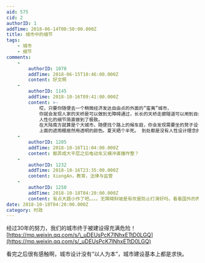 ```yaml
---
aid: 575
cid: 2
authorID: 1
addTime: 2018-06-14T00:50:00.000Z
title: 城市中的细节
tags:
    - 城市
    - 细节
comments:
    -
        authorID: 1070
        addTime: 2018-06-15T10:46:00.000Z
        content: 好文啊
    -
        authorID: 1145
        addTime: 2018-10-16T09:41:00.000Z
        content: >-
            哎，只要你随便去一个稍微经济发达自由点的外面的”蛮夷”城市，
            你就会发现人家的天桥是可以做到无障碍通过，长长的天桥走廊隧道可以用到自然的空气流动原理无需使用空调，落地玻璃使用柔和的颜色既过滤夏天的猛烈阳光带来的热量，又可以不刺眼睛。
            人性化的细节简直做到了极致。
            在大陆南方就算是个大城市，随便找个路上的候车庭，你会发现需要坐的凳子设计成一条几乎可以形容为”棍子”的座位。
            上面的遮雨棚居然用透明的颜色。夏天晒个半死。 到处都是没有人性设计理念的缺陷。 这个对比简直是天和地的差距。
    -
        authorID: 1205
        addTime: 2018-10-16T11:04:00.000Z
        content: 都弄成大平层之后电动车又横冲直撞咋整？
    -
        authorID: 1232
        addTime: 2018-10-16T23:35:00.000Z
        content: XiongAn，教育，法律与监管
    -
        authorID: 1250
        addTime: 2018-10-18T04:20:00.000Z
        content: 有点大题小作了吧。。。。无障碍斜坡是有坎是防止打滑好吗，看看国外的养老院太吐槽。
date: 2018-10-18T04:20:00.000Z
category: 时政
---
```


经过30年的努力，我们的城市终于被建设得充满危险！ [https://mp.weixin.qq.com/s/\_uDEUsPcK7lNhxETtD0LGQ](https://mp.weixin.qq.com/s/_uDEUsPcK7lNhxETtD0LGQ)

看完之后很有感触啊，城市设计没有“以人为本”，城市建设基本上都是求快。
